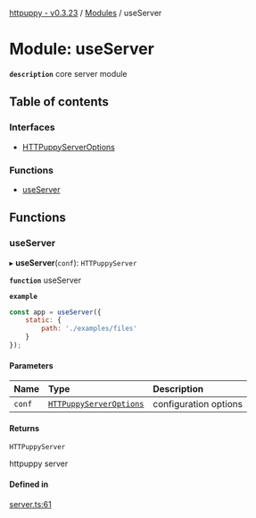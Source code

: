 [httpuppy - v0.3.23](../README.md) / [Modules](../modules.md) / useServer

# Module: useServer

**`description`** core server module

## Table of contents

### Interfaces

- [HTTPuppyServerOptions](../interfaces/useServer.HTTPuppyServerOptions.md)

### Functions

- [useServer](useServer.md#useserver)

## Functions

### useServer

▸ **useServer**(`conf`): `HTTPuppyServer`

**`function`** useServer

**`example`**
```javascript
const app = useServer({
	static: {
		path: './examples/files'
	}
});
```

#### Parameters

| Name | Type | Description |
| :------ | :------ | :------ |
| `conf` | [`HTTPuppyServerOptions`](../interfaces/useServer.HTTPuppyServerOptions.md) | configuration options |

#### Returns

`HTTPuppyServer`

httpuppy server

#### Defined in

[server.ts:61](https://github.com/abschill/httpuppy/blob/c41b4fd/src/server.ts#L61)
